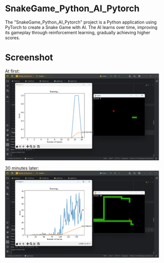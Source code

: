 # SnakeGame_Python_AI_Pytorch
The "SnakeGame_Python_AI_Pytorch" project is a Python application using PyTorch to create a Snake Game with AI. The AI learns over time, improving its gameplay through reinforcement learning, gradually achieving higher scores.

# Screenshot
At first:
![at first image](atfirst.png)

30 minutes later:
![after 30 minutes](after30minutes.png)
<br />

